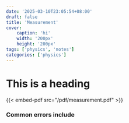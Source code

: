 ```yaml
---
date: '2025-03-10T23:05:54+08:00'
draft: false
title: 'Measurement'
cover: 
    caption: 'hi'
    width: '200px' 
    height: '200px' 
tags: ['physics', 'notes']
categories: ['physics']
---
```

# This is a heading

{{< embed-pdf src="/pdf/measurement.pdf" >}}

### Common errors include